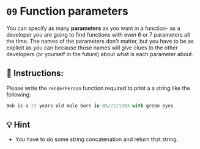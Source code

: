 # `09` Function parameters

You can specify as many **parameters** as you want in a function- as a developer you are going to find functions with even 6 or 7 parameters  all the time. The names of the parameters don't matter, but you have to be as explicit as you can because those names will give clues to the other developers (or yourself in the future) about what is each parameter about.

## 📝 Instructions:

Please write the `renderPerson` function required to print a a string like the following:

```js
Bob is a 23 years old male born in 05/22/1983 with green eyes
```

## 💡 Hint

- You have to do some string concatenation and return that string.
